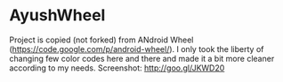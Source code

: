 AyushWheel
==========

Project is copied (not forked) from ANdroid Wheel (https://code.google.com/p/android-wheel/). I only took the liberty of changing few color codes here and there and made it a bit more cleaner according to my needs.
Screenshot: http://goo.gl/JKWD20
